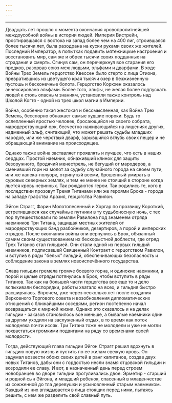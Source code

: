 ```yaml
---
---
---
```

---
Двадцать лет прошло с момента окончания кровопролитнейшей междоусобной войны в истории людей. Империя Вистрейн, простиравшаяся с востока на запад более чем на 400 лиг, строившаяся более тысячи лет, была разодрана на куски руками своих же жителей. Последний Император, в попытках подавить мятежницкие настроения и восстановить мир, сам же и обрек тысячи своих подданных на страдания и смерть. Сгинув сам, он перечеркнул все старания его предков, разорвав союз меж людьми, эльфами и дварфами. В ходе Войны Трех Земель герцогство Квессен было стерто с лица Этиона, превратившись из цветущего края тысячи озер в безжизненную пустошь и бесконечные болота. Герцогство Коркхен оказалось аннексировано эльфами. Более того, эльфы, не желая более подпускать людей к столь опасным знаниям, установили также контроль над Школой Когтя - одной из трех школ магии в Империи.

Война, особенно такая жестокая и бессмысленная, как Война Трех Земель, бесспорно обнажает самые худшие пороки. Будь то ослепленный яростью человек, бросающийся на своего собрата, мародерствующий орк, бесчестно наживающийся на лишениях других, надменный эльф, считающий, что может решать судьбы младших народов, или же черствый дварф, зарывшийся вглубь своих пещер и не обращающий внимание на происходящее.

Однако также война заставляет проявлять и лучшее, что есть в наших сердцах. Простой наемник, обнаживший клинок для защиты безоружного, бродячий менестрель, не бегущий от мародеров, а сменивший горн на молот за судьбу случайного города на своем пути, или же калека-полуорк, отринутый всеми, брошенный умирать в суровых северных землях, и тем не менее не стоящий в стороне когда льется кровь невинных. Так рождаются герои. Так родились те, кого в последствии прозовут Тремя Титанами или же героями Брока - города на западе графства Аразия, герцогства Равилон.

Эйгон Страгг, Фарин Молотопесенный и Хоргар по прозвищу Короткий, встретившиеся как случайные путники в ту судьбоносную ночь, с тех пор путешествовали по землям Равилона под знаменем отряда наемников Три Титана, защищая местных жителей от мародерствующих банд разбойников, дезертиров, а порой и имперских отрядов. После окончания войны они вернулись в Брок, обязанный самим своим существованием их бескорыстной доблести, где отряд Трех Титанов стал гильдией. Они стали одной из первых гильдий наемников, подписавшей Священный Контракт с герцогством Равилон, и вступив в ряды "белых" гильдий, обеспечивающих безопасность и соблюдение закона в землях новоиспечённого государства.

Слава гильдии гремела громче боевого горна, и одинокие наемники, а порой и целые отряды потянулись в Брок, чтобы вступить в ряды Титанов. Так как на большей части герцогства все еще то и дело вспыхивали беспорядки, работы хватало на всех, и гильдия быстро расширялась. Впрочем, уже через несколько лет после создания Верховного Торгового совета и возобновления дипломатических отношений с ближайшими соседями, регион постепенно начал возвращаться к мирной жизни. Однако это сказалось и на делах гильдии - заказов становилось все меньше, а бывалые наемники один за другим уходили на заслуженный отдых, в то время как поток молодняка почти иссяк. Три Титана тоже не молодели и уже не могли похвастаться громкими подвигами на ряду со временами своей молодости.

Тогда, действующий глава гильдии Эйгон Страгг решил вдохнуть в гильдию новую жизнь и пустить по ее жилам свежую кровь. Он задумал возвести обоих своих детей в ранг капитанов, создав двух новых Титанов, дабы они с гордостью несли знамя отцовской гильдии и возродили ее славу. И вот, в назначенный день перед строем новобранцев во дворе гильдии прогуливались двое: Эрметир - старший и родной сын Эйгона, и младший ребенок, спасенный в младенчестве из сожженной до тла деревушки и усыновленный старым наемником. Каждый из них вглядывается в лица стоящих перед ними, пытаясь решить, с кем же разделить свой славный путь.